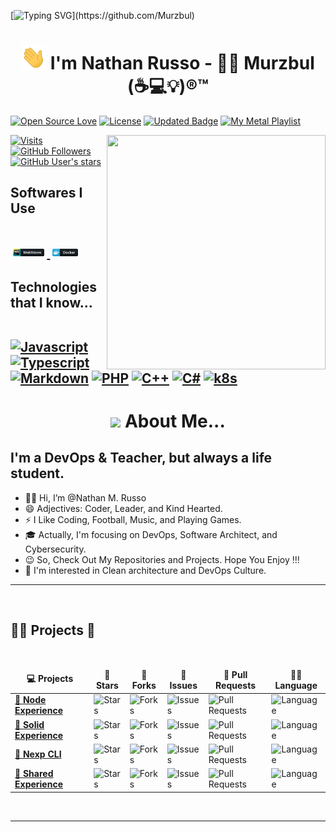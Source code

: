 [![Typing SVG](https://readme-typing-svg.herokuapp.com/?font=Righteous&color=014FA6&size=55&center=true&vCenter=true&width=900&height=100&lines=Hello+My+Name+is+Nathan;Node+Developer+and+Arquitect;Feel+Free+to+Get+in+Touch.+%F0%9F%98%84;Nice+to+Meet+You!!!...)](https://github.com/Murzbul)

<h1 align="center"><img src="https://raw.githubusercontent.com/ABSphreak/ABSphreak/master/gifs/Hi.gif" width="40px" /> I'm Nathan Russo - 👱🏼 Murzbul (☕💻💡)®™</h1>

[![Open Source Love](https://badges.frapsoft.com/os/v2/open-source.svg?v=103)](https://github.com/Murzbul)
[![License](https://img.shields.io/badge/License-MIT-blue)](https://github.com/Murzbul)
[![Updated Badge](https://img.shields.io/github/last-commit/Murzbul/Murzbul/main?label=Last%20Updated&style=flat)](https://github.com/Murzbul/Murzbul/commits)
[![My Metal Playlist](https://img.shields.io/badge/My%20Metal%20Music%20Playlist-%231DB954.svg?&style=flat-square&logo=spotify&logoColor=white)](https://open.spotify.com/playlist/51BHZSZbWwW2bW6yjUOgxh?si=de137eead947445a)

<img align='right' src="https://media.giphy.com/media/v1.Y2lkPTc5MGI3NjExNjc5ZjY2ZGZhZGVkZDgyZmFjN2M0YzIzNDRkOGU1YmE5MTdlMjI4NiZjdD1n/2IudUHdI075HL02Pkk/giphy.gif" width="350" height="375">

[![Visits](https://komarev.com/ghpvc/?username=Murzbul&label=Github%20Profile%20Visits&color=f20707&logo=github&style=flat-square)](https://github.com/Murzbul)
[![GitHub Followers](https://img.shields.io/github/followers/Murzbul?label=Github%20Followers&logo=github&style=flat-square)](https://github.com/Murzbul)
[![GitHub User's stars](https://img.shields.io/github/stars/Murzbul?color=yellow&label=User%20Stars&style=flat-square&logo=github&logoColor=yellow)](https://github.com/Murzbul)


<h2 align='left'>

Softwares I Use<br/><br/>

<a href="#">
   <img src="./images/jetbrains_webstorm.svg" alt="webstorm" style="width: 10%; vertical-align:top; margin:6px 4px">
</a>
<a href="#">
   <img src="./images/docker.svg" alt="docker" style="width: 8%; vertical-align:top; margin:6px 4px">
</a>
</h2>

<h2 align='left'>
  Technologies that I know...<br/><br/>

[![Javascript](https://img.shields.io/badge/Knows-JavaScript-blue/?logo=javascript&logoColor=warning&color=yellow)](https://github.com/Murzbul)
[![Typescript](https://img.shields.io/badge/Knows-Typescript-blue/?logo=typescript&color=blue)](https://github.com/Murzbul)
[![Markdown](https://img.shields.io/badge/Knows-MarkDown-FFF?logo=markdown)](https://github.com/Murzbul)
[![PHP](https://img.shields.io/badge/Knows-PHP-FFF?logo=php)](https://github.com/Murzbul)
[![C++](https://img.shields.io/badge/Knows-C++-lightgreen?logo=cplusplus)](https://github.com/Murzbul)
[![C#](https://img.shields.io/badge/Knows-Csharp-darkmagenta?logo=csharp)](https://github.com/Murzbul)
[![k8s](https://img.shields.io/badge/k8s-kubernetes-blue?logo=kubernetes)](https://github.com/Murzbul)
</h2>

<h1 align="center"><img src="https://media.giphy.com/media/VgCDAzcKvsR6OM0uWg/giphy.gif" width="50"> About Me...</h1>

## I'm a DevOps & Teacher, but always a life student.
 -  👋🏼 Hi, I’m @Nathan M. Russo
 -  😄 Adjectives: Coder, Leader, and Kind Hearted.
 -  ⚡  I Like Coding, Football, Music, and Playing Games.
 - 🎓 Actually, I'm focusing on DevOps, Software Architect, and Cybersecurity.
 -  😉 So, Check Out My Repositories and Projects. Hope You Enjoy !!!
 -  👀 I'm interested in Clean architecture and DevOps Culture.

---

<br />

## 👱🏼 Projects 🚀

  <br />
  <table>
    <thead align="center">
      <tr border: none;>
        <td><b>💻 Projects</b></td>
        <td><b>🌟 Stars</b></td>
        <td><b>🍴 Forks</b></td>
        <td><b>🐛 Issues</b></td>
        <td><b>🔔 Pull Requests</b></td>
        <td><b>👨‍💻 Language</b></td>
      </tr>
    </thead>
    <tbody>
      <tr>
	      <td><a href="https://github.com/DigiChanges/node-experience"><b>🚀 Node Experience</b></a></td>
        <td><img alt="Stars" src="https://img.shields.io/github/stars/DigiChanges/node-experience?style=flat-square&label=Stars&labelColor=343b41"/></td>
        <td><img alt="Forks" src="https://img.shields.io/github/forks/DigiChanges/node-experience?style=flat-square&label=Forks&labelColor=343b41"/></td>
        <td><img alt="Issues" src="https://img.shields.io/github/issues/DigiChanges/node-experience?style=flat-square&label=Issues"/></td>
        <td><img alt="Pull Requests" src="https://img.shields.io/github/issues-pr/DigiChanges/node-experience?style=flat-square&label=Pull%20Requests"/></td>
        <td><img alt="Language" src="https://img.shields.io/badge/Typescript-100.0%25-blue?style=flat-square"/></td>
      </tr>
      <tr>
	      <td><a href="https://github.com/DigiChanges/solid-experience"><b>🚀 Solid Experience</b></a></td>
        <td><img alt="Stars" src="https://img.shields.io/github/stars/DigiChanges/solid-experience?style=flat-square&label=Stars&labelColor=343b41"/></td>
        <td><img alt="Forks" src="https://img.shields.io/github/forks/DigiChanges/solid-experience?style=flat-square&label=Forks&labelColor=343b41"/></td>
        <td><img alt="Issues" src="https://img.shields.io/github/issues/DigiChanges/solid-experience?style=flat-square&label=Issues"/></td>
        <td><img alt="Pull Requests" src="https://img.shields.io/github/issues-pr/DigiChanges/solid-experience?style=flat-square&label=Pull%20Requests"/></td>
        <td><img alt="Language" src="https://img.shields.io/badge/Typescript-100.0%25-blue?style=flat-square"/></td>
      </tr>
      <tr>
	      <td><a href="https://github.com/DigiChanges/nexp-cli"><b>🚀 Nexp CLI</b></a></td>
        <td><img alt="Stars" src="https://img.shields.io/github/stars/DigiChanges/nexp-cli?style=flat-square&label=Stars&labelColor=343b41"/></td>
        <td><img alt="Forks" src="https://img.shields.io/github/forks/DigiChanges/nexp-cli?style=flat-square&label=Forks&labelColor=343b41"/></td>
        <td><img alt="Issues" src="https://img.shields.io/github/issues/DigiChanges/nexp-cli?style=flat-square&label=Issues"/></td>
        <td><img alt="Pull Requests" src="https://img.shields.io/github/issues-pr/DigiChanges/nexp-cli?style=flat-square&label=Pull%20Requests"/></td>
        <td><img alt="Language" src="https://img.shields.io/badge/Javascript-100.0%25-blue?style=flat-square"/></td>
      </tr>
      <tr>
	      <td><a href="https://github.com/DigiChanges/shared-experience"><b>🚀 Shared Experience</b></a></td>
        <td><img alt="Stars" src="https://img.shields.io/github/stars/DigiChanges/shared-experience?style=flat-square&label=Stars&labelColor=343b41"/></td>
        <td><img alt="Forks" src="https://img.shields.io/github/forks/DigiChanges/shared-experience?style=flat-square&label=Forks&labelColor=343b41"/></td>
        <td><img alt="Issues" src="https://img.shields.io/github/issues/DigiChanges/shared-experience?style=flat-square&label=Issues"/></td>
        <td><img alt="Pull Requests" src="https://img.shields.io/github/issues-pr/DigiChanges/shared-experience?style=flat-square&label=Pull%20Requests"/></td>
        <td><img alt="Language" src="https://img.shields.io/badge/Typescript-100.0%25-blue?style=flat-square"/></td>
      </tr>
    </tbody>
  </table>
  <br />

---
